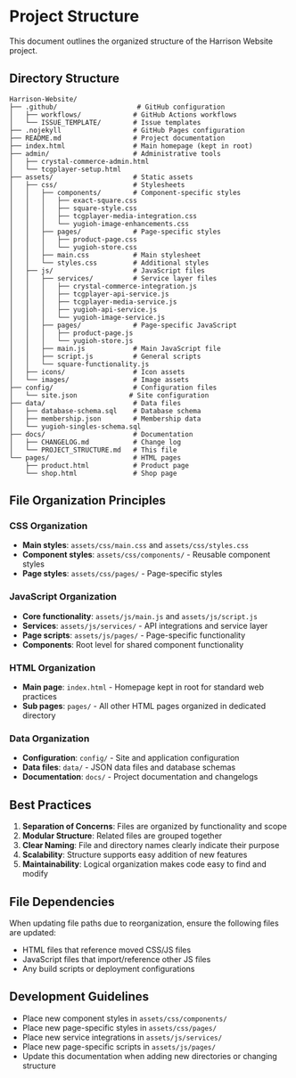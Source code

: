 # Project Structure

This document outlines the organized structure of the Harrison Website project.

## Directory Structure

```
Harrison-Website/
├── .github/                    # GitHub configuration
│   ├── workflows/             # GitHub Actions workflows
│   └── ISSUE_TEMPLATE/        # Issue templates
├── .nojekyll                  # GitHub Pages configuration
├── README.md                  # Project documentation
├── index.html                 # Main homepage (kept in root)
├── admin/                     # Administrative tools
│   ├── crystal-commerce-admin.html
│   └── tcgplayer-setup.html
├── assets/                    # Static assets
│   ├── css/                   # Stylesheets
│   │   ├── components/        # Component-specific styles
│   │   │   ├── exact-square.css
│   │   │   ├── square-style.css
│   │   │   ├── tcgplayer-media-integration.css
│   │   │   └── yugioh-image-enhancements.css
│   │   ├── pages/             # Page-specific styles
│   │   │   ├── product-page.css
│   │   │   └── yugioh-store.css
│   │   ├── main.css           # Main stylesheet
│   │   └── styles.css         # Additional styles
│   ├── js/                    # JavaScript files
│   │   ├── services/          # Service layer files
│   │   │   ├── crystal-commerce-integration.js
│   │   │   ├── tcgplayer-api-service.js
│   │   │   ├── tcgplayer-media-service.js
│   │   │   ├── yugioh-api-service.js
│   │   │   └── yugioh-image-service.js
│   │   ├── pages/             # Page-specific JavaScript
│   │   │   ├── product-page.js
│   │   │   └── yugioh-store.js
│   │   ├── main.js            # Main JavaScript file
│   │   ├── script.js          # General scripts
│   │   └── square-functionality.js
│   ├── icons/                 # Icon assets
│   └── images/                # Image assets
├── config/                    # Configuration files
│   └── site.json             # Site configuration
├── data/                      # Data files
│   ├── database-schema.sql    # Database schema
│   ├── membership.json        # Membership data
│   └── yugioh-singles-schema.sql
├── docs/                      # Documentation
│   ├── CHANGELOG.md           # Change log
│   └── PROJECT_STRUCTURE.md   # This file
└── pages/                     # HTML pages
    ├── product.html           # Product page
    └── shop.html              # Shop page
```

## File Organization Principles

### CSS Organization
- **Main styles**: `assets/css/main.css` and `assets/css/styles.css`
- **Component styles**: `assets/css/components/` - Reusable component styles
- **Page styles**: `assets/css/pages/` - Page-specific styles

### JavaScript Organization
- **Core functionality**: `assets/js/main.js` and `assets/js/script.js`
- **Services**: `assets/js/services/` - API integrations and service layer
- **Page scripts**: `assets/js/pages/` - Page-specific functionality
- **Components**: Root level for shared component functionality

### HTML Organization
- **Main page**: `index.html` - Homepage kept in root for standard web practices
- **Sub pages**: `pages/` - All other HTML pages organized in dedicated directory

### Data Organization
- **Configuration**: `config/` - Site and application configuration
- **Data files**: `data/` - JSON data files and database schemas
- **Documentation**: `docs/` - Project documentation and changelogs

## Best Practices

1. **Separation of Concerns**: Files are organized by functionality and scope
2. **Modular Structure**: Related files are grouped together
3. **Clear Naming**: File and directory names clearly indicate their purpose
4. **Scalability**: Structure supports easy addition of new features
5. **Maintainability**: Logical organization makes code easy to find and modify

## File Dependencies

When updating file paths due to reorganization, ensure the following files are updated:
- HTML files that reference moved CSS/JS files
- JavaScript files that import/reference other JS files
- Any build scripts or deployment configurations

## Development Guidelines

- Place new component styles in `assets/css/components/`
- Place new page-specific styles in `assets/css/pages/`
- Place new service integrations in `assets/js/services/`
- Place new page-specific scripts in `assets/js/pages/`
- Update this documentation when adding new directories or changing structure

